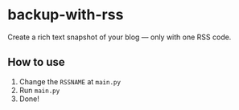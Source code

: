 # backup-with-rss
Create a rich text snapshot of your blog — only with one RSS code.

## How to use
1. Change the `RSSNAME` at `main.py`
1. Run `main.py`
1. Done!